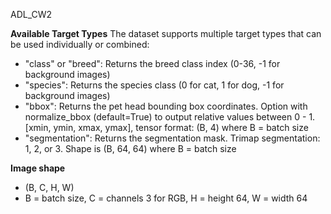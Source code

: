 ADL_CW2

**Available Target Types**
The dataset supports multiple target types that can be used individually or combined:
- "class" or "breed": Returns the breed class index (0-36, -1 for background images)
- "species": Returns the species class (0 for cat, 1 for dog, -1 for background images)
- "bbox": Returns the pet head bounding box coordinates. Option with normalize_bbox (default=True) to output 
relative values between 0 - 1. [xmin, ymin, xmax, ymax], tensor format: (B, 4) where B = batch size
- "segmentation": Returns the segmentation mask. Trimap segmentation: 1, 2, or 3. Shape is (B, 64, 64) where
B = batch size

**Image shape**
- (B, C, H, W)
- B = batch size, C = channels 3 for RGB, H = height 64, W = width 64